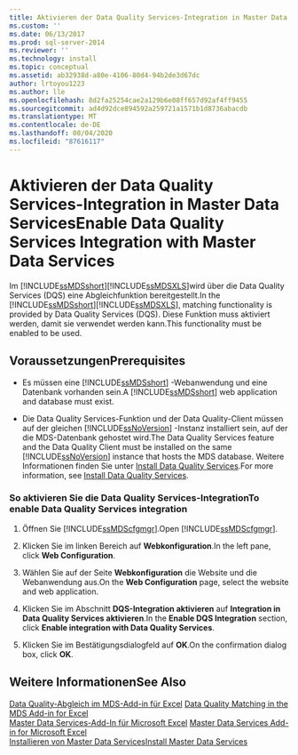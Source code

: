 ```yaml
---
title: Aktivieren der Data Quality Services-Integration in Master Data Services | Microsoft-Dokumentation
ms.custom: ''
ms.date: 06/13/2017
ms.prod: sql-server-2014
ms.reviewer: ''
ms.technology: install
ms.topic: conceptual
ms.assetid: ab32938d-a80e-4106-80d4-94b2de3d67dc
author: lrtoyou1223
ms.author: lle
ms.openlocfilehash: 8d2fa25254cae2a129b6e08ff657d92af4ff9455
ms.sourcegitcommit: ad4d92dce894592a259721a1571b1d8736abacdb
ms.translationtype: MT
ms.contentlocale: de-DE
ms.lasthandoff: 08/04/2020
ms.locfileid: "87616117"
---
```

# <a name="enable-data-quality-services-integration-with-master-data-services"></a><span data-ttu-id="43c62-102">Aktivieren der Data Quality Services-Integration in Master Data Services</span><span class="sxs-lookup"><span data-stu-id="43c62-102">Enable Data Quality Services Integration with Master Data Services</span></span>
  <span data-ttu-id="43c62-103">Im [!INCLUDE[ssMDSshort](../../includes/ssmdsshort-md.md)][!INCLUDE[ssMDSXLS](../../includes/ssmdsxls-md.md)]wird über die Data Quality Services (DQS) eine Abgleichfunktion bereitgestellt.</span><span class="sxs-lookup"><span data-stu-id="43c62-103">In the [!INCLUDE[ssMDSshort](../../includes/ssmdsshort-md.md)][!INCLUDE[ssMDSXLS](../../includes/ssmdsxls-md.md)], matching functionality is provided by Data Quality Services (DQS).</span></span> <span data-ttu-id="43c62-104">Diese Funktion muss aktiviert werden, damit sie verwendet werden kann.</span><span class="sxs-lookup"><span data-stu-id="43c62-104">This functionality must be enabled to be used.</span></span>  
  
## <a name="prerequisites"></a><span data-ttu-id="43c62-105">Voraussetzungen</span><span class="sxs-lookup"><span data-stu-id="43c62-105">Prerequisites</span></span>  
  
-   <span data-ttu-id="43c62-106">Es müssen eine [!INCLUDE[ssMDSshort](../../includes/ssmdsshort-md.md)] -Webanwendung und eine Datenbank vorhanden sein.</span><span class="sxs-lookup"><span data-stu-id="43c62-106">A [!INCLUDE[ssMDSshort](../../includes/ssmdsshort-md.md)] web application and database must exist.</span></span>  
  
-   <span data-ttu-id="43c62-107">Die Data Quality Services-Funktion und der Data Quality-Client müssen auf der gleichen [!INCLUDE[ssNoVersion](../../includes/ssnoversion-md.md)] -Instanz installiert sein, auf der die MDS-Datenbank gehostet wird.</span><span class="sxs-lookup"><span data-stu-id="43c62-107">The Data Quality Services feature and the Data Quality Client must be installed on the same [!INCLUDE[ssNoVersion](../../includes/ssnoversion-md.md)] instance that hosts the MDS database.</span></span> <span data-ttu-id="43c62-108">Weitere Informationen finden Sie unter [Install Data Quality Services](../../data-quality-services/install-windows/install-data-quality-services.md).</span><span class="sxs-lookup"><span data-stu-id="43c62-108">For more information, see [Install Data Quality Services](../../data-quality-services/install-windows/install-data-quality-services.md).</span></span>  
  
### <a name="to-enable-data-quality-services-integration"></a><span data-ttu-id="43c62-109">So aktivieren Sie die Data Quality Services-Integration</span><span class="sxs-lookup"><span data-stu-id="43c62-109">To enable Data Quality Services integration</span></span>  
  
1.  <span data-ttu-id="43c62-110">Öffnen Sie [!INCLUDE[ssMDScfgmgr](../../includes/ssmdscfgmgr-md.md)].</span><span class="sxs-lookup"><span data-stu-id="43c62-110">Open [!INCLUDE[ssMDScfgmgr](../../includes/ssmdscfgmgr-md.md)].</span></span>  
  
2.  <span data-ttu-id="43c62-111">Klicken Sie im linken Bereich auf **Webkonfiguration**.</span><span class="sxs-lookup"><span data-stu-id="43c62-111">In the left pane, click **Web Configuration**.</span></span>  
  
3.  <span data-ttu-id="43c62-112">Wählen Sie auf der Seite **Webkonfiguration** die Website und die Webanwendung aus.</span><span class="sxs-lookup"><span data-stu-id="43c62-112">On the **Web Configuration** page, select the website and web application.</span></span>  
  
4.  <span data-ttu-id="43c62-113">Klicken Sie im Abschnitt **DQS-Integration aktivieren** auf **Integration in Data Quality Services aktivieren**.</span><span class="sxs-lookup"><span data-stu-id="43c62-113">In the **Enable DQS Integration** section, click **Enable integration with Data Quality Services**.</span></span>  
  
5.  <span data-ttu-id="43c62-114">Klicken Sie im Bestätigungsdialogfeld auf **OK**.</span><span class="sxs-lookup"><span data-stu-id="43c62-114">On the confirmation dialog box, click **OK**.</span></span>  
  
## <a name="see-also"></a><span data-ttu-id="43c62-115">Weitere Informationen</span><span class="sxs-lookup"><span data-stu-id="43c62-115">See Also</span></span>  
 <span data-ttu-id="43c62-116">[Data Quality-Abgleich im MDS-Add-in für Excel](../microsoft-excel-add-in/data-quality-matching-in-the-mds-add-in-for-excel.md) </span><span class="sxs-lookup"><span data-stu-id="43c62-116">[Data Quality Matching in the MDS Add-in for Excel](../microsoft-excel-add-in/data-quality-matching-in-the-mds-add-in-for-excel.md) </span></span>  
 <span data-ttu-id="43c62-117">[Master Data Services-Add-In für Microsoft Excel](../microsoft-excel-add-in/master-data-services-add-in-for-microsoft-excel.md) </span><span class="sxs-lookup"><span data-stu-id="43c62-117">[Master Data Services Add-in for Microsoft Excel](../microsoft-excel-add-in/master-data-services-add-in-for-microsoft-excel.md) </span></span>  
 [<span data-ttu-id="43c62-118">Installieren von Master Data Services</span><span class="sxs-lookup"><span data-stu-id="43c62-118">Install Master Data Services</span></span>](install-master-data-services.md)  
  
  
